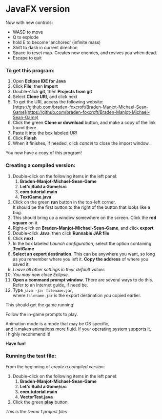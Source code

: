 # JavaFX version

Now with new controls:  
- WASD to move
- Q to explode
- hold E to become 'anchored' (infinite mass)
- Shift to dash in current direction
- Space to reset map. Creates new enemies, and revives you when dead.
- Escape to quit




### To get this program:

1. Open **Eclipse IDE for Java**
2. Click **File**, then **Import**
3. Double-click **git**, then **Projects from git**
4. Select **Clone URI**, and click next
5. To get the URI, access the following website: [https://github.com/braden-foxcroft/Braden-Manjot-Michael-Sean-Game](https://github.com/braden-foxcroft/Braden-Manjot-Michael-Sean-Game)
6. Click the green **Clone or download** button, and make a copy of the link found there.
7. Paste it into the box labeled *URI*
8. Click **Finish**
9. When it finishes, if needed, click *cancel* to close the import window.

You now have a copy of this program!


### Creating a compiled version:

1. Double-click on the following items in the left panel:  
	1. **Braden-Manjot-Michael-Sean-Game**  
	2. **Let's Build a Game/src**  
	3. **com.tutorial.main**  
	4. **TextGame.java**  
2. Click on the green **run** button in the top-left corner.  
	It should be the first button to the right of the button that looks like a bug.
3. This should bring up a window somewhere on the screen. Click the **red square** on it.
4. Right-click on **Braden-Manjot-Michael-Sean-Game**, and click **export**
5. Double-click **Java**, then click **Runnable JAR file**
6. Click **next**
7. In the box labeled *Launch configuration*, select the option containing **TextGame**
8. **Select an export destination**. This can be anywhere you want, so long as you remember where you left it. **Copy the address** of where you saved it.
9. *Leave all other settings in their default values*
10. *You may now close Eclipse*.
11. **Open a command prompt window**. There are several ways to do this.  
	Refer to an Internet guide, if need be.
12. Type `java -jar filename.jar`,  
	where `filename.jar` is the export destination you copied earlier.

This should get the game running!

Follow the in-game prompts to play.

Animation mode is a mode that may be OS specific,  
and it makes animations more fluid. If your operating system supports it,  
I highly recommend it!

**Have fun!**

### Running the test file:

From the beginning of *create a compiled version*:  
1. Double-click on the following items in the left panel:  
	1. **Braden-Manjot-Michael-Sean-Game**  
	2. **Let's Build a Game/src**  
	3. **com.tutorial.main**  
	4. **VectorTest.java**  
2. Click the green **play** button.

*This is the Demo 1 project files*